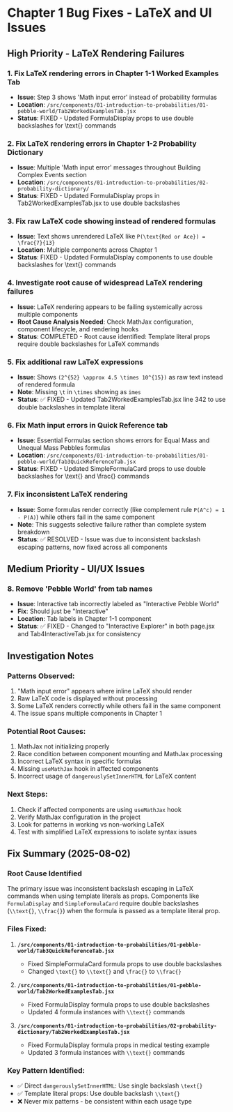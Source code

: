 # Chapter 1 Bug Fixes - LaTeX and UI Issues

## High Priority - LaTeX Rendering Failures

### 1. Fix LaTeX rendering errors in Chapter 1-1 Worked Examples Tab
- **Issue**: Step 3 shows 'Math input error' instead of probability formulas
- **Location**: `/src/components/01-introduction-to-probabilities/01-pebble-world/Tab2WorkedExamplesTab.jsx`
- **Status**: FIXED - Updated FormulaDisplay props to use double backslashes for \text{} commands

### 2. Fix LaTeX rendering errors in Chapter 1-2 Probability Dictionary
- **Issue**: Multiple 'Math input error' messages throughout Building Complex Events section
- **Location**: `/src/components/01-introduction-to-probabilities/02-probability-dictionary/`
- **Status**: FIXED - Updated FormulaDisplay props in Tab2WorkedExamplesTab.jsx to use double backslashes

### 3. Fix raw LaTeX code showing instead of rendered formulas
- **Issue**: Text shows unrendered LaTeX like `P(\text{Red or Ace}) = \frac{7}{13}`
- **Location**: Multiple components across Chapter 1
- **Status**: FIXED - Updated FormulaDisplay components to use double backslashes for \text{} commands

### 4. Investigate root cause of widespread LaTeX rendering failures
- **Issue**: LaTeX rendering appears to be failing systemically across multiple components
- **Root Cause Analysis Needed**: Check MathJax configuration, component lifecycle, and rendering hooks
- **Status**: COMPLETED - Root cause identified: Template literal props require double backslashes for LaTeX commands

### 5. Fix additional raw LaTeX expressions
- **Issue**: Shows `(2^{52} \approx 4.5 \times 10^{15})` as raw text instead of rendered formula
- **Note**: Missing `\t` in `\times` showing as `imes`
- **Status**: ✅ FIXED - Updated Tab2WorkedExamplesTab.jsx line 342 to use double backslashes in template literal

### 6. Fix Math input errors in Quick Reference tab
- **Issue**: Essential Formulas section shows errors for Equal Mass and Unequal Mass Pebbles formulas
- **Location**: `/src/components/01-introduction-to-probabilities/01-pebble-world/Tab3QuickReferenceTab.jsx`
- **Status**: FIXED - Updated SimpleFormulaCard props to use double backslashes for \text{} and \frac{} commands

### 7. Fix inconsistent LaTeX rendering
- **Issue**: Some formulas render correctly (like complement rule `P(A^c) = 1 - P(A)`) while others fail in the same component
- **Note**: This suggests selective failure rather than complete system breakdown
- **Status**: ✅ RESOLVED - Issue was due to inconsistent backslash escaping patterns, now fixed across all components

## Medium Priority - UI/UX Issues

### 8. Remove 'Pebble World' from tab names
- **Issue**: Interactive tab incorrectly labeled as "Interactive Pebble World"
- **Fix**: Should just be "Interactive"
- **Location**: Tab labels in Chapter 1-1 component
- **Status**: ✅ FIXED - Changed to "Interactive Explorer" in both page.jsx and Tab4InteractiveTab.jsx for consistency

## Investigation Notes

### Patterns Observed:
1. "Math input error" appears where inline LaTeX should render
2. Raw LaTeX code is displayed without processing
3. Some LaTeX renders correctly while others fail in the same component
4. The issue spans multiple components in Chapter 1

### Potential Root Causes:
1. MathJax not initializing properly
2. Race condition between component mounting and MathJax processing
3. Incorrect LaTeX syntax in specific formulas
4. Missing `useMathJax` hook in affected components
5. Incorrect usage of `dangerouslySetInnerHTML` for LaTeX content

### Next Steps:
1. Check if affected components are using `useMathJax` hook
2. Verify MathJax configuration in the project
3. Look for patterns in working vs non-working LaTeX
4. Test with simplified LaTeX expressions to isolate syntax issues

## Fix Summary (2025-08-02)

### Root Cause Identified
The primary issue was inconsistent backslash escaping in LaTeX commands when using template literals as props. Components like `FormulaDisplay` and `SimpleFormulaCard` require double backslashes (`\\text{}`, `\\frac{}`) when the formula is passed as a template literal prop.

### Files Fixed:
1. **`/src/components/01-introduction-to-probabilities/01-pebble-world/Tab3QuickReferenceTab.jsx`**
   - Fixed SimpleFormulaCard formula props to use double backslashes
   - Changed `\text{}` to `\\text{}` and `\frac{}` to `\\frac{}`

2. **`/src/components/01-introduction-to-probabilities/01-pebble-world/Tab2WorkedExamplesTab.jsx`**
   - Fixed FormulaDisplay formula props to use double backslashes
   - Updated 4 formula instances with `\\text{}` commands

3. **`/src/components/01-introduction-to-probabilities/02-probability-dictionary/Tab2WorkedExamplesTab.jsx`**
   - Fixed FormulaDisplay formula props in medical testing example
   - Updated 3 formula instances with `\\text{}` commands

### Key Pattern Identified:
- ✅ Direct `dangerouslySetInnerHTML`: Use single backslash `\text{}`
- ✅ Template literal props: Use double backslash `\\text{}`
- ❌ Never mix patterns - be consistent within each usage type
